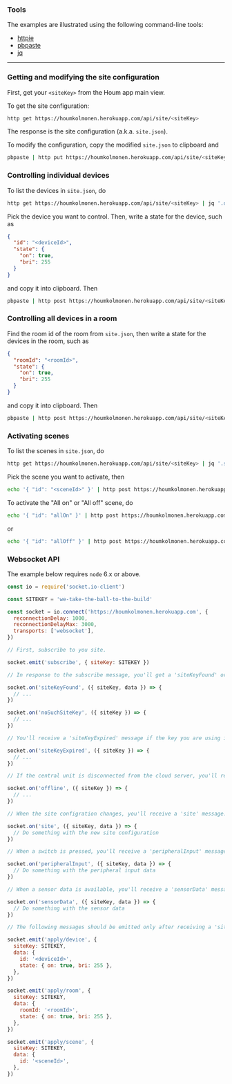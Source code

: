 ### Tools

The examples are illustrated using the following command-line tools:

* [httpie](https://httpie.org/)
* [pbpaste](https://developer.apple.com/legacy/library/documentation/Darwin/Reference/ManPages/man1/pbpaste.1.html)
* [jq](https://stedolan.github.io/jq/)

- - -

### Getting and modifying the site configuration

First, get your `<siteKey>` from the Houm app main view.

To get the site configuration:

```bash
http get https://houmkolmonen.herokuapp.com/api/site/<siteKey>
```

The response is the site configuration (a.k.a. `site.json`).

To modify the configuration, copy the modified `site.json` to clipboard and

```bash
pbpaste | http put https://houmkolmonen.herokuapp.com/api/site/<siteKey>
```

### Controlling individual devices

To list the devices in `site.json`, do

```bash
http get https://houmkolmonen.herokuapp.com/api/site/<siteKey> | jq '.devices[] | { id: .id, name: .name }'
```

Pick the device you want to control. Then, write a state for the device, such as

```json
{
  "id": "<deviceId>",
  "state": {
    "on": true,
    "bri": 255
  }
}
```

and copy it into clipboard. Then

```bash
pbpaste | http post https://houmkolmonen.herokuapp.com/api/site/<siteKey>/applyDevice
```

### Controlling all devices in a room

Find the room id of the room from `site.json`, then write a state for the devices in the room, such as

```json
{
  "roomId": "<roomId>",
  "state": {
    "on": true,
    "bri": 255
  }
}
```

and copy it into clipboard. Then

```bash
pbpaste | http post https://houmkolmonen.herokuapp.com/api/site/<siteKey>/applyRoom
```

### Activating scenes

To list the scenes in `site.json`, do

```bash
http get https://houmkolmonen.herokuapp.com/api/site/<siteKey> | jq '.scenes[] | { id: .id, name: .name }'
```

Pick the scene you want to activate, then

```bash
echo '{ "id": "<sceneId>" }' | http post https://houmkolmonen.herokuapp.com/api/site/<siteKey>/applyScene
```

To activate the "All on" or "All off" scene, do

```bash
echo '{ "id": "allOn" }' | http post https://houmkolmonen.herokuapp.com/api/site/<siteKey>/applyScene
```

or

```bash
echo '{ "id": "allOff" }' | http post https://houmkolmonen.herokuapp.com/api/site/<siteKey>/applyScene
```

### Websocket API

The example below requires `node` 6.x or above.

```javascript
const io = require('socket.io-client')

const SITEKEY = 'we-take-the-ball-to-the-build'

const socket = io.connect('https://houmkolmonen.herokuapp.com', {
  reconnectionDelay: 1000,
  reconnectionDelayMax: 3000,
  transports: ['websocket'],
})

// First, subscribe to you site.

socket.emit('subscribe', { siteKey: SITEKEY })

// In response to the subscribe message, you'll get a 'siteKeyFound' or 'noSuchSiteKey' message.

socket.on('siteKeyFound', ({ siteKey, data }) => {
  // ...
})

socket.on('noSuchSiteKey', ({ siteKey }) => {
  // ...
})

// You'll receive a 'siteKeyExpired' message if the key you are using is deleted or it expires.

socket.on('siteKeyExpired', ({ siteKey }) => {
  // ...
})

// If the central unit is disconnected from the cloud server, you'll receive an 'offline' message.

socket.on('offline', ({ siteKey }) => {
  // ...
})

// When the site configration changes, you'll receive a 'site' message.

socket.on('site', ({ siteKey, data }) => {
  // Do something with the new site configuration
})

// When a switch is pressed, you'll receive a 'peripheralInput' message.

socket.on('peripheralInput', ({ siteKey, data }) => {
  // Do something with the peripheral input data
})

// When a sensor data is available, you'll receive a 'sensorData' message.

socket.on('sensorData', ({ siteKey, data }) => {
  // Do something with the sensor data
})

// The following messages should be emitted only after receiving a 'siteKeyFound' message.

socket.emit('apply/device', {
  siteKey: SITEKEY,
  data: {
    id: '<deviceId>',
    state: { on: true, bri: 255 },
  },
})

socket.emit('apply/room', {
  siteKey: SITEKEY,
  data: {
    roomId: '<roomId>',
    state: { on: true, bri: 255 },
  },
})

socket.emit('apply/scene', {
  siteKey: SITEKEY,
  data: {
    id: '<sceneId>',
  },
})
```
